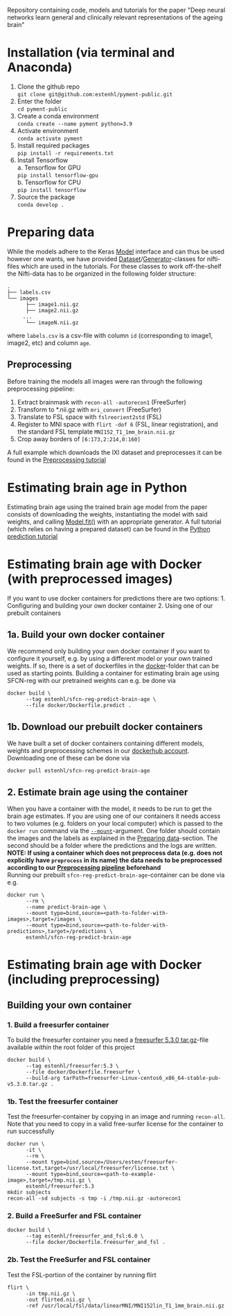 Repository containing code, models and tutorials for the paper "Deep neural networks learn general and clinically relevant representations of the ageing brain"

# Installation (via terminal and Anaconda)

1. Clone the github repo<br />
```git clone git@github.com:estenhl/pyment-public.git```
2. Enter the folder<br />
```cd pyment-public```
3. Create a conda environment<br />
```conda create --name pyment python=3.9```
4. Activate environment<br />
```conda activate pyment```
5. Install required packages<br />
```pip install -r requirements.txt```
6. Install Tensorflow<br />
a. Tensorflow for GPU<br />
```pip install tensorflow-gpu```<br />
b. Tensorflow for CPU<br />
```pip install tensorflow```
6. Source the package<br />
```conda develop .```

# Preparing data
While the models adhere to the Keras [Model](https://www.tensorflow.org/api_docs/python/tf/keras/Model) interface and can thus be used however one wants, we have provided [Dataset](https://github.com/estenhl/pyment-public/blob/main/pyment/data/datasets/nifti_dataset.py)/[Generator](https://github.com/estenhl/pyment-public/blob/main/pyment/data/generators/async_nifti_generator.py)-classes for nifti-files which are used in the tutorials. For these classes to work off-the-shelf the Nifti-data has to be organized in the following folder structure:
```
.
├── labels.csv
└── images
      ├── image1.nii.gz
      ├── image2.nii.gz
     ...
      └── imageN.nii.gz
``` 
where ```labels.csv``` is a csv-file with column ```id``` (corresponding to image1, image2, etc) and column ```age```.

## Preprocessing
Before training the models all images were ran through the following preprocessing pipeline:

1. Extract brainmask with ```recon-all -autorecon1``` (FreeSurfer)
2. Transform to *.nii.gz with ```mri_convert``` (FreeSurfer)
3. Translate to FSL space with ```fslreorient2std``` (FSL)
4. Register to MNI space with ```flirt -dof 6``` (FSL, linear registration), and the standard FSL template ```MNI152_T1_1mm_brain.nii.gz```
5. Crop away borders of ```[6:173,2:214,0:160]```

A full example which downloads the IXI dataset and preprocesses it can be found in the [Preprocessing tutorial](https://github.com/estenhl/pyment-public/blob/main/notebooks/Download%20and%20preprocess%20IXI.ipynb)

# Estimating brain age in Python
Estimating brain age using the trained brain age model from the paper consists of downloading the weights, instantiating the model with said weights, and calling [Model.fit()](https://www.tensorflow.org/api_docs/python/tf/keras/Model#predict) with an appropriate generator. A full tutorial (which relies on having a prepared dataset) can be found in the [Python prediction tutorial](https://github.com/estenhl/pyment-public/blob/main/notebooks/Encode%20dataset%20as%20feature%20vectors.ipynb)

# Estimating brain age with Docker (with preprocessed images)
If you want to use docker containers for predictions there are two options:
      1. Configuring and building your own docker container
      2. Using one of our prebuilt containers
## 1a. Build your own docker container
We recommend only building your own docker container if you want to configure it yourself, e.g. by using a different model or your own trained weights. If so, there is a set of dockerfiles in the [docker](https://github.com/estenhl/pyment-public/tree/main/docker)-folder that can be used as starting points. Building a container for estimating brain age using SFCN-reg with our pretrained weights can e.g. be done via
```
docker build \
      --tag estenhl/sfcn-reg-predict-brain-age \
      --file docker/Dockerfile.predict .
```
## 1b. Download our prebuilt docker containers
We have built a set of docker containers containing different models, weights and preprocessing schemes in our [dockerhub account](https://hub.docker.com/search?q=estenhl&type=image). Downloading one of these can be done via
```
docker pull estenhl/sfcn-reg-predict-brain-age
```

## 2. Estimate brain age using the container
When you have a container with the model, it needs to be run to get the brain age estimates. If you are using one of our containers it needs access to two volumes (e.g. folders on your local computer) which is passed to the ```docker run``` command via the [```--mount```](https://docs.docker.com/storage/bind-mounts/)-argument. One folder should contain the images and the labels as explained in the [Preparing data](#preparing-data)-section. The second should be a folder where the predictions and the logs are written.<br />
<b>NOTE: If using a container which does not preprocess data (e.g. does not explicitly have ```preprocess``` in its name) the data needs to be preprocessed according to our [Preprocessing pipeline](#preprocessing) beforehand</b></br>
Running our prebuilt ```sfcn-reg-predict-brain-age```-container can be done via e.g.
```
docker run \
      --rm \
      --name predict-brain-age \
      --mount type=bind,source=<path-to-folder-with-images>,target=/images \
      --mount type=bind,source=<path-to-folder-with-predictions>,target=/predictions \
      estenhl/sfcn-reg-predict-brain-age
```

# Estimating brain age with Docker (including preprocessing)
## Building your own container
### 1. Build a freesurfer container
To build the freesurfer container you need a [freesurfer 5.3.0 tar.gz](https://surfer.nmr.mgh.harvard.edu/pub/dist/freesurfer/5.3.0/freesurfer-Linux-centos6_x86_64-stable-pub-v5.3.0.tar.gz)-file available _within_ the root folder of this project
```
docker build \
      --tag estenhl/freesurfer:5.3 \
      --file docker/Dockerfile.freesurfer \
      --build-arg tarPath=freesurfer-Linux-centos6_x86_64-stable-pub-v5.3.0.tar.gz .
```
### 1b. Test the freesurfer container
Test the freesurfer-container by copying in an image and running ```recon-all```. Note that you need to copy in a valid free-surfer license for the container to run successfully
```
docker run \
      -it \
      --rm \
      --mount type=bind,source=/Users/esten/freesurfer-license.txt,target=/usr/local/freesurfer/license.txt \
      --mount type=bind,source=<path-to-example-image>,target=/tmp.nii.gz \
      estenhl/freesurfer:5.3
mkdir subjects
recon-all -sd subjects -s tmp -i /tmp.nii.gz -autorecon1
```
### 2. Build a FreeSurfer and FSL container
```
docker build \
      --tag estenhl/freesurfer_and_fsl:6.0 \
      --file docker/Dockerfile.freesurfer_and_fsl .
```

### 2b. Test the FreeSurfer and FSL container
Test the FSL-portion of the container by running flirt
```
flirt \
      -in tmp.nii.gz \
      -out flirted.nii.gz \
      -ref /usr/local/fsl/data/linearMNI/MNI152lin_T1_1mm_brain.nii.gz
```